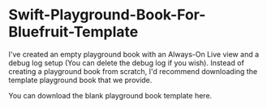 # Swift-Playground-Book-For-Bluefruit-Template
I've created an empty playground book with an Always-On Live view and a debug log setup (You can delete the debug log if you wish). Instead of creating a playground book from scratch, I'd recommend downloading the template playground book that we provide.

You can download the blank playground book template here.

